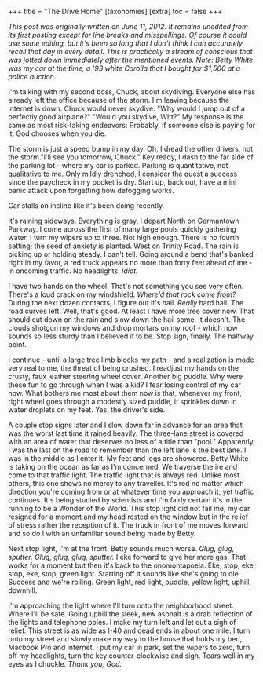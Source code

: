 +++
title = "The Drive Home"
[taxonomies]
[extra]
  toc = false
+++

_This post was originally written on June 11, 2012. It remains unedited from its first posting except for line breaks and misspellings. Of course it could use some editing, but it's been so long that I don't think I can accurately recall that day in every detail. This is practically a stream of conscious that was jotted down immediately after the mentioned events. Note: Betty White was my car at the time, a '93 white Corolla that I bought for $1,500 at a police auction._

I'm talking with my second boss, Chuck, about skydiving. Everyone else has already left the office because of the storm. I'm leaving because the internet is down. Chuck would never skydive. "Why would I jump out of a perfectly good airplane?" "Would you skydive, Witt?" My response is the same as most risk-taking endeavors: Probably, if someone else is paying for it. God chooses when you die.

The storm is just a speed bump in my day. Oh, I dread the other drivers, not the storm."I'll see you tomorrow, Chuck." Key ready, I dash to the far side of the parking lot - where my car is parked. Parking is quantitative, not qualitative to me. Only mildly drenched, I consider the quest a success since the paycheck in my pocket is dry. Start up, back out, have a mini panic attack upon forgetting how defogging works.

Car stalls on incline like it's been doing recently.

It's raining sideways. Everything is gray. I depart North on Germantown Parkway. I come across the first of many large pools quickly gathering water. I turn my wipers up to three. Not high enough. There is no fourth setting; the seed of anxiety is planted. West on Trinity Road. The rain is picking up or holding steady. I can't tell. Going around a bend that's banked right in my favor, a red truck appears no more than forty feet ahead of me - in oncoming traffic. No headlights. _Idiot._

I have two hands on the wheel. That's not something you see very often. There's a loud crack on my windshield. _Where'd that rock come from?_ During the next dozen contacts, I figure out it's hail. _Really_ hard hail. The road curves left. Well, that's good. At least I have more tree cover now. That should cut down on the rain and slow down the hail some. It doesn't. The clouds shotgun my windows and drop mortars on my roof - which now sounds so less sturdy than I believed it to be. Stop sign, finally. The halfway point.

I continue - until a large tree limb blocks my path - and a realization is made very real to me, the threat of being crushed. I readjust my hands on the crusty, faux leather steering wheel cover. Another big puddle. Why were these fun to go through when I was a kid? I fear losing control of my car now. What bothers me most about them now is that, whenever my front, right wheel goes through a modestly sized puddle, it sprinkles down in water droplets on my feet. Yes, the driver's side.

A couple stop signs later and I slow down far in advance for an area that was the worst last time it rained heavily. The three-lane street is covered with an area of water that deserves no less of a title than "pool." Apparently, I was the last on the road to remember than the left lane is the best lane. I was in the middle as I enter it. My feet and legs are showered. Betty White is taking on the ocean as far as I'm concerned. We traverse the ire and come to that traffic light. The traffic light that is always red. Unlike most others, this one shows no mercy to any traveller. It's red no matter which direction you're coming from or at whatever time you approach it, yet traffic continues. It's being studied by scientists and I'm fairly certain it's in the running to be a Wonder of the World. This stop light did not fail me; my car resigned for a moment and my head rested on the window but in the relief of stress rather the reception of it. The truck in front of me moves forward and so do I with an unfamiliar sound being made by Betty.

Next stop light, I'm at the front. Betty sounds much worse. _Glug, glug, sputter. Glug, glug, glug, sputter._ I eke forward to give her more gas. That works for a moment but then it's back to the onomontapoeia. Eke, stop, eke, stop, eke, stop, green light. Starting off it sounds like she's going to die. Success and we're rolling. Green light, red light, puddle, yellow light, uphill, downhill.

I'm approaching the light where I'll turn onto the neighborhood street. Where I'll be safe. Going uphill the sleek, new asphalt is a drab reflection of the lights and telephone poles. I make my turn left and let out a sigh of relief. This street is as wide as I-40 and dead ends in about one mile. I turn onto my street and slowly make my way to the house that holds my bed, Macbook Pro and internet. I put my car in park, set the wipers to zero, turn off my headlights, turn the key counter-clockwise and sigh. Tears well in my eyes as I chuckle. _Thank you, God._
